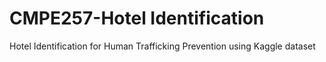 # CMPE257-Hotel Identification
Hotel Identification for Human Trafficking Prevention using Kaggle dataset
